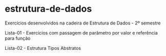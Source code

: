 # estrutura-de-dados
Exercícios desenvolvidos na cadeira de Estrutura de Dados - 2º semestre

<p>Lista-01 - Exercicios com passagem de parâmetro por valor e referência para função</p>
<p>Lista-02 - Estrutura Tipos Abstratos</p>
